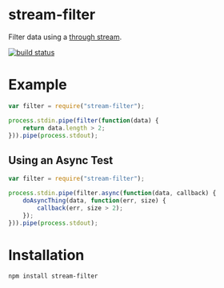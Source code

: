 # stream-filter

Filter data using a [through stream](https://github.com/rvagg/through2).

[![build status](https://img.shields.io/travis/parshap/node-stream-filter.svg)](https://travis-ci.org/parshap/node-stream-filter)

# Example

```js
var filter = require("stream-filter");

process.stdin.pipe(filter(function(data) {
	return data.length > 2;
})).pipe(process.stdout);
```

## Using an Async Test

```js
var filter = require("stream-filter");

process.stdin.pipe(filter.async(function(data, callback) {
	doAsyncThing(data, function(err, size) {
		callback(err, size > 2);
	});
})).pipe(process.stdout);
```


# Installation

```
npm install stream-filter
```
